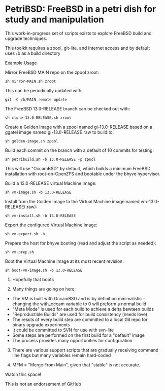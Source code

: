 # PetriBSD: FreeBSD in a petri dish for study and manipulation

This work-in-progress set of scripts exists to explore FreeBSD build and upgrade techniques.

This toolkit requires a zpool, git-lite, and Internet access and by default uses /b as a build directory

Example Usage

Mirror FreeBSD MAIN repo on the zpool zroot:

```
sh mirror-MAIN.sh zroot
```

This can be periodically updated with:

```
git -C /b/MAIN remote update
```

The FreeBSD 13.0-RELEASE branch can be checked out with:

```
sh clone-13.0-RELEASE.sh zroot
```

Create a Golden Image with a zpool named gi-13.0-RELEASE based on a ggatel image named gi-13.0-RELEASE.raw to build to:

```
sh golden-image.sh zpool
```

Build each commit on the branch with a default of 10 commits for testing:

```
sh petribuild.sh -b 13.0-RELEASE -p zpool
```

This will use "OccamBSD" by default, which builds a minimum FreeBSD installation with root-on-OpenZFS and bootable under the bhyve hypervisor.

Build a 13.0-RELEASE virtual Machine image:

```
sh vm-image.sh -b 13.0-RELEASE
```

Install from the Golden Image to the Virtual Machine image named vm-13.0-RELEASE(.raw):

```
sh vm-install.sh -b 13.0-RELEASE
```

Export the configured Virtual Machine image:
```
sh vm-export.sh -b 
```

Prepare the host for bhyve booting (read and adjust the script as needed):
```
sh vm-prep.sh
```

Boot the Virtual Machine image at its most recent revision:
```
sh boot-vm-image.sh -b 13.0-RELEASE
```

1. Hopefully that boots

2. Many things are going on here:

* The VM is built with OccamBSD and is by definition minimalistic - changing the with_occam variable to 0 will preform a normal build
* "Meta Mode" is used for each build to achieve a delta bewteen builds
* "Reproductible Builds" are used for build consistency (needs love)
* The resuts of every build step are committed to a local Git repo for binary upgrade experiments
* It could be committed to SVN for use with svn-lite
* Some steps are performed on the first build for a "default" image
* The process provides many opportunities for configuration

3. There are various support scripts that are gradually receiving command line flags but many variables remain hard-coded

4. MFM = "Merge From Main", given that "stable" is not accurate.

Watch this space!

This is not an endorsement of GitHub
